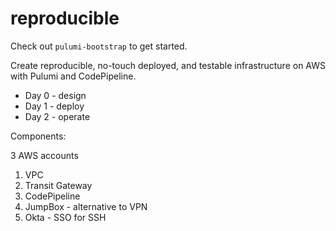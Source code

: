 # reproducible

Check out `pulumi-bootstrap` to get started.

Create reproducible, no-touch deployed, and testable infrastructure on AWS with Pulumi and CodePipeline.

* Day 0 - design
* Day 1 - deploy
* Day 2 - operate

Components:

3 AWS accounts

1. VPC
1. Transit Gateway
1. CodePipeline
1. JumpBox - alternative to VPN
1. Okta - SSO for SSH